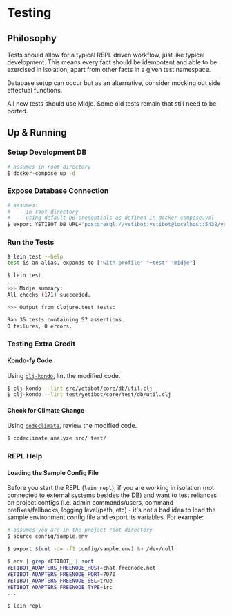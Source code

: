 # Testing

## Philosophy

Tests should allow for a typical REPL driven workflow, just like typical development. This means every fact should be idempotent and able to be exercised in isolation, apart from other facts in a given test namespace.

Database setup can occur but as an alternative, consider mocking out side effectual functions.

All new tests should use Midje. Some old tests remain that still need to be ported.

## Up & Running

### Setup Development DB
```bash
# assumes in root directory
$ docker-compose up -d
```

### Expose Database Connection
```bash
# assumes:
#   - in root directory
#   - using default DB credentials as defined in docker-compose.yml
$ export YETIBOT_DB_URL="postgresql://yetibot:yetibot@localhost:5432/yetibot"
```

### Run the Tests
```bash
$ lein test --help
test is an alias, expands to ["with-profile" "+test" "midje"]

$ lein test
...
>>> Midje summary:
All checks (171) succeeded.

>>> Output from clojure.test tests:

Ran 35 tests containing 57 assertions.
0 failures, 0 errors.
```

### Testing Extra Credit

#### Kondo-fy Code

Using [`clj-kondo`](https://github.com/clj-kondo/clj-kondo), lint the modified code.
```bash
$ clj-kondo --lint src/yetibot/core/db/util.clj
$ clj-kondo --lint test/yetibot/core/test/db/util.clj
```

#### Check for Climate Change

Using [`codeclimate`](https://github.com/codeclimate/codeclimate), review the modified code.
```bash
$ codeclimate analyze src/ test/
```

### REPL Help

#### Loading the Sample Config File

Before you start the REPL (`lein repl`), if you are working in isolation (not connected to external systems besides the DB) and want to test reliances on project configs (i.e. admin commands/users, command prefixes/fallbacks, logging level/path, etc) - it's not a bad idea to load the sample environment config file and export its variables. For example:
```bash
# assumes you are in the project root directory
$ source config/sample.env

$ export $(cut -d= -f1 config/sample.env) &> /dev/null

$ env | grep YETIBOT_ | sort
YETIBOT_ADAPTERS_FREENODE_HOST=chat.freenode.net
YETIBOT_ADAPTERS_FREENODE_PORT=7070
YETIBOT_ADAPTERS_FREENODE_SSL=true
YETIBOT_ADAPTERS_FREENODE_TYPE=irc
...

$ lein repl
```
